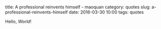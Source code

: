 title: A professional reinvents himself - maoquan
category: quotes
slug: a-professional-reinvents-himself
date: 2016-03-30 10:00
tags: quotes


Hello, *World*!